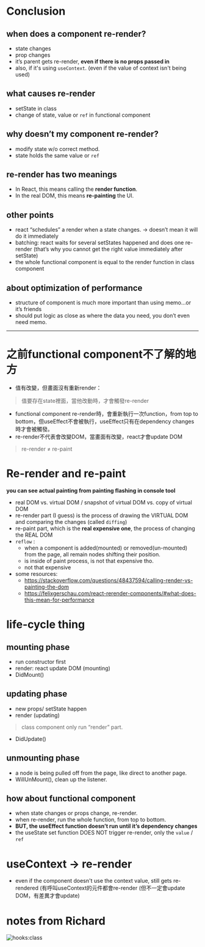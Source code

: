 # Conclusion

## when does a component re-render?
- state changes
- prop changes
- it’s parent gets re-render, **even if there is no props passed in**
- also, if it's using `useContext`. (even if the value of context isn't being used)

## what causes re-render
- setState in class
- change of state, value or `ref` in functional component

## why doesn’t my component re-render?
- modify state w/o correct method.
- state holds the same value or `ref`

## re-render has two meanings
- In React, this means calling the **render function**.
- In the real DOM, this means **re-painting** the UI.

## other points
- react “schedules” a render when a state changes. → doesn’t mean it will do it immediately
- batching: react waits for several setStates happened and does one re-render (that’s why you cannot get the right value immediately after setState)
- the whole functional component is equal to the render function in class component

## about optimization of performance

- structure of component is much more important than using memo…or it’s friends
- should put logic as close as where the data you need, you don’t even need memo.

--------

# 之前functional component不了解的地方
- 值有改變，但畫面沒有重新render：       
> 值要存在state裡面，當他改動時，才會觸發re-render
- functional component re-render時，會重新執行一次function，from top to bottom，但useEffect不會被執行，useEffect只有在dependency changes時才會被觸發。
- re-render不代表會改變DOM，當畫面有改變，react才會update DOM         
> re-render ≠ re-paint


# Re-render and re-paint
**you can see actual painting from painting flashing in console tool**
- real DOM vs. virtual DOM  /  snapshot of virtual DOM vs. copy of virtual DOM
- re-render part (I guess) is the process of drawing the VIRTUAL DOM and comparing the changes (called `diffing`)
- re-paint part, which is the **real expensive one**, the process of changing the REAL DOM
- `reflow` :
    - when a component is added(mounted) or removed(un-mounted) from the page, all remain nodes shifting their position.
    - is inside of paint process, is not that expensive tho.
    - not that expensive
- some resources:
    - https://stackoverflow.com/questions/48437594/calling-render-vs-painting-the-dom
    - https://felixgerschau.com/react-rerender-components/#what-does-this-mean-for-performance


# life-cycle thing

## mounting phase

- run constructor first
- render: react update DOM (mounting)
- DidMount()

## updating phase

- new props/ setState happen
- render (updating)
> class component only run “render” part.
- DidUpdate()

## unmounting phase

- a node is being pulled off from the page, like direct to another page.
- WillUnMount(), clean up the listener.

## how about functional component
- when state changes or props change, re-render.
- when re-render, run the whole function, from top to bottom.
- **BUT, the useEffect function doesn’t run until it’s dependency changes**
- the useState set function DOES NOT trigger re-render, only the `value` / `ref`




# useContext -> re-render
- even if the component doesn't use the context value, still gets re-rendered
(有呼叫useContext的元件都會re-render (但不一定會update DOM，有差異才會update)


# notes from Richard
![hooks:class](https://user-images.githubusercontent.com/51497994/179874143-d6d4d084-b7d3-4f2c-9fe8-120285617b37.jpeg)


